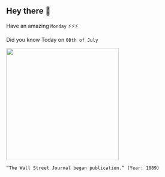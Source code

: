 ## Hey there 👋
Have an amazing `Monday` ⚡⚡⚡

Did you know Today on `08th of July`
 
 [<img src="https://www.thenation.com/wp-content/uploads/2015/07/The_Wall_Street_Journal_first_issue_cc_img.jpg" width="300" />](https://www.britannica.com/topic/The-Wall-Street-Journal#:~:text=The%20Wall%20Street%20Journal%20was,and%20success%20from%20the%20start.) 
 ```
“The Wall Street Journal began publication.” (Year: 1889)
```
